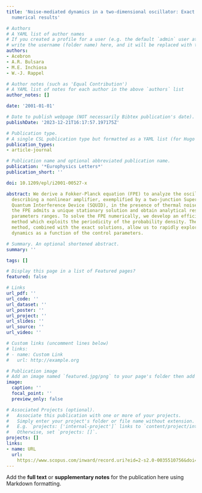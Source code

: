 ```yaml
---
title: 'Noise-mediated dynamics in a two-dimensional oscillator: Exact solutions and
  numerical results'

# Authors
# A YAML list of author names
# If you created a profile for a user (e.g. the default `admin` user at `content/authors/admin/`), 
# write the username (folder name) here, and it will be replaced with their full name and linked to their profile.
authors:
- Acebron
- A.R. Bulsara
- M.E. Inchiosa
- W.-J. Rappel

# Author notes (such as 'Equal Contribution')
# A YAML list of notes for each author in the above `authors` list
author_notes: []

date: '2001-01-01'

# Date to publish webpage (NOT necessarily Bibtex publication's date).
publishDate: '2023-12-21T16:17:57.197175Z'

# Publication type.
# A single CSL publication type but formatted as a YAML list (for Hugo requirements).
publication_types:
- article-journal

# Publication name and optional abbreviated publication name.
publication: '*Europhysics Letters*'
publication_short: ''

doi: 10.1209/epl/i2001-00527-x

abstract: We derive a Fokker-Planck equation (FPE) to analyze the oscillator equations
  describing a nonlinear amplifier, exemplified by a two-junction Superconducting
  Quantum Interference Device (SQUID), in the presence of thermal noise. We show that
  the FPE admits a unique stationary solution and obtain analytical results for several
  parameters ranges. To solve the FPE numerically, we develop an efficient spectral
  method which exploits the periodicity of the probability density. The numerical
  method, combined with the exact solutions, allow us to rapidly explore the noise-mediated
  dynamics as a function of the control parameters.

# Summary. An optional shortened abstract.
summary: ''

tags: []

# Display this page in a list of Featured pages?
featured: false

# Links
url_pdf: ''
url_code: ''
url_dataset: ''
url_poster: ''
url_project: ''
url_slides: ''
url_source: ''
url_video: ''

# Custom links (uncomment lines below)
# links:
# - name: Custom Link
#   url: http://example.org

# Publication image
# Add an image named `featured.jpg/png` to your page's folder then add a caption below.
image:
  caption: ''
  focal_point: ''
  preview_only: false

# Associated Projects (optional).
#   Associate this publication with one or more of your projects.
#   Simply enter your project's folder or file name without extension.
#   E.g. `projects: ['internal-project']` links to `content/project/internal-project/index.md`.
#   Otherwise, set `projects: []`.
projects: []
links:
- name: URL
  url: 
    https://www.scopus.com/inward/record.uri?eid=2-s2.0-0035510756&doi=10.1209%2fepl%2fi2001-00527-x&partnerID=40&md5=4ad9e85046c164546ab147e9a65d5865
---
```


Add the **full text** or **supplementary notes** for the publication here using Markdown formatting.
